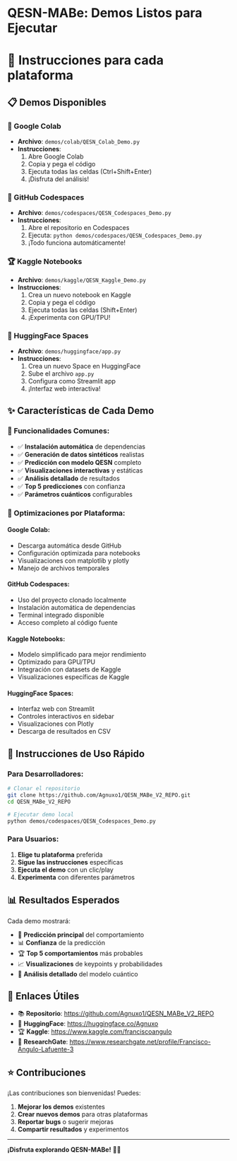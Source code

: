 # QESN-MABe: Demos Listos para Ejecutar
# 🚀 Instrucciones para cada plataforma

## 📋 Demos Disponibles

### 🧠 Google Colab
- **Archivo**: `demos/colab/QESN_Colab_Demo.py`
- **Instrucciones**: 
  1. Abre Google Colab
  2. Copia y pega el código
  3. Ejecuta todas las celdas (Ctrl+Shift+Enter)
  4. ¡Disfruta del análisis!

### 🚀 GitHub Codespaces
- **Archivo**: `demos/codespaces/QESN_Codespaces_Demo.py`
- **Instrucciones**:
  1. Abre el repositorio en Codespaces
  2. Ejecuta: `python demos/codespaces/QESN_Codespaces_Demo.py`
  3. ¡Todo funciona automáticamente!

### 🏆 Kaggle Notebooks
- **Archivo**: `demos/kaggle/QESN_Kaggle_Demo.py`
- **Instrucciones**:
  1. Crea un nuevo notebook en Kaggle
  2. Copia y pega el código
  3. Ejecuta todas las celdas (Shift+Enter)
  4. ¡Experimenta con GPU/TPU!

### 🤗 HuggingFace Spaces
- **Archivo**: `demos/huggingface/app.py`
- **Instrucciones**:
  1. Crea un nuevo Space en HuggingFace
  2. Sube el archivo `app.py`
  3. Configura como Streamlit app
  4. ¡Interfaz web interactiva!

## ✨ Características de Cada Demo

### 🎯 Funcionalidades Comunes:
- ✅ **Instalación automática** de dependencias
- ✅ **Generación de datos sintéticos** realistas
- ✅ **Predicción con modelo QESN** completo
- ✅ **Visualizaciones interactivas** y estáticas
- ✅ **Análisis detallado** de resultados
- ✅ **Top 5 predicciones** con confianza
- ✅ **Parámetros cuánticos** configurables

### 🔧 Optimizaciones por Plataforma:

#### Google Colab:
- Descarga automática desde GitHub
- Configuración optimizada para notebooks
- Visualizaciones con matplotlib y plotly
- Manejo de archivos temporales

#### GitHub Codespaces:
- Uso del proyecto clonado localmente
- Instalación automática de dependencias
- Terminal integrado disponible
- Acceso completo al código fuente

#### Kaggle Notebooks:
- Modelo simplificado para mejor rendimiento
- Optimizado para GPU/TPU
- Integración con datasets de Kaggle
- Visualizaciones específicas de Kaggle

#### HuggingFace Spaces:
- Interfaz web con Streamlit
- Controles interactivos en sidebar
- Visualizaciones con Plotly
- Descarga de resultados en CSV

## 🚀 Instrucciones de Uso Rápido

### Para Desarrolladores:
```bash
# Clonar el repositorio
git clone https://github.com/Agnuxo1/QESN_MABe_V2_REPO.git
cd QESN_MABe_V2_REPO

# Ejecutar demo local
python demos/codespaces/QESN_Codespaces_Demo.py
```

### Para Usuarios:
1. **Elige tu plataforma** preferida
2. **Sigue las instrucciones** específicas
3. **Ejecuta el demo** con un clic/play
4. **Experimenta** con diferentes parámetros

## 📊 Resultados Esperados

Cada demo mostrará:
- 🎯 **Predicción principal** del comportamiento
- 📊 **Confianza** de la predicción
- 🏆 **Top 5 comportamientos** más probables
- 📈 **Visualizaciones** de keypoints y probabilidades
- 🔬 **Análisis detallado** del modelo cuántico

## 🔗 Enlaces Útiles

- 📚 **Repositorio**: https://github.com/Agnuxo1/QESN_MABe_V2_REPO
- 🤗 **HuggingFace**: https://huggingface.co/Agnuxo
- 🏆 **Kaggle**: https://www.kaggle.com/franciscoangulo
- 🔬 **ResearchGate**: https://www.researchgate.net/profile/Francisco-Angulo-Lafuente-3

## ⭐ Contribuciones

¡Las contribuciones son bienvenidas! Puedes:
1. **Mejorar los demos** existentes
2. **Crear nuevos demos** para otras plataformas
3. **Reportar bugs** o sugerir mejoras
4. **Compartir resultados** y experimentos

---

**¡Disfruta explorando QESN-MABe!** 🧠✨
